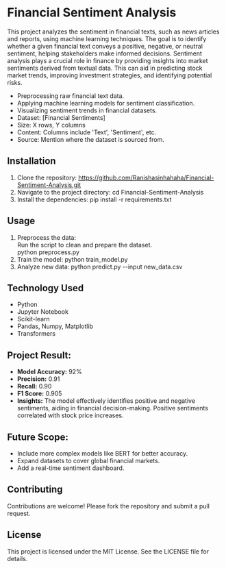 # Financial Sentiment Analysis  
This project analyzes the sentiment in financial texts, such as news articles and reports, using machine learning techniques. The goal is to identify whether a given financial text conveys a positive, negative, or neutral sentiment, helping stakeholders make informed decisions.
Sentiment analysis plays a crucial role in finance by providing insights into market sentiments derived from textual data. This can aid in predicting stock market trends, improving investment strategies, and identifying potential risks.
- Preprocessing raw financial text data.
- Applying machine learning models for sentiment classification.
- Visualizing sentiment trends in financial datasets.
- Dataset: [Financial Sentiments]
- Size: X rows, Y columns  
- Content: Columns include 'Text', 'Sentiment', etc.  
- Source: Mention where the dataset is sourced from.
## Installation  
1. Clone the repository:  https://github.com/Ranishasinhahaha/Financial-Sentiment-Analysis.git
2. Navigate to the project directory: cd Financial-Sentiment-Analysis 
3. Install the dependencies:  pip install -r requirements.txt
## Usage  
1. Preprocess the data:  
   Run the script to clean and prepare the dataset.  
   python preprocess.py
2. Train the model:  python train_model.py
3. Analyze new data:  python predict.py --input new_data.csv
## Technology Used
- Python  
- Jupyter Notebook  
- Scikit-learn  
- Pandas, Numpy, Matplotlib  
- Transformers
## Project Result:
- **Model Accuracy:** 92%
- **Precision:** 0.91
- **Recall:** 0.90
- **F1 Score:** 0.905
- **Insights:** The model effectively identifies positive and negative sentiments, aiding in financial decision-making. Positive sentiments correlated with stock price increases.
## Future Scope:
- Include more complex models like BERT for better accuracy.  
- Expand datasets to cover global financial markets.  
- Add a real-time sentiment dashboard.
## Contributing  
Contributions are welcome! Please fork the repository and submit a pull request.  
## License  
This project is licensed under the MIT License. See the LICENSE file for details.
